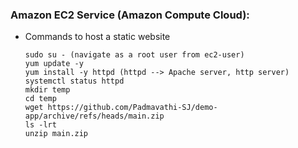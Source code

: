 ### Amazon EC2 Service (Amazon Compute Cloud):
* Commands to host a static website
  ```
  sudo su - (navigate as a root user from ec2-user)
  yum update -y
  yum install -y httpd (httpd --> Apache server, http server)
  systemctl status httpd
  mkdir temp
  cd temp
  wget https://github.com/Padmavathi-SJ/demo-app/archive/refs/heads/main.zip
  ls -lrt
  unzip main.zip
  
